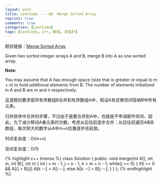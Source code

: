 ```yaml
---
layout: post
title: LeetCode --- 88. Merge Sorted Array
reprint: true
comments: true
categories: [LeetCode]
tags: [LeetCode, C++, 数组, 双指针]
---
```



题目链接：[Merge Sorted Array](https://oj.leetcode.com/problems/merge-sorted-array/ ) 

Given two sorted integer arrays A and B, merge B into A as one sorted array. 

**Note:**

You may assume that A has enough space (size that is greater or equal to m + n) to hold additional elements from B. The number of elements initialized in A and B are m and n respectively. 

这道题的要求是将有序数组B合并到有序数组A中，假设A有足够空间容纳B中所有元素。

归并排序中合并的步骤，不过由于是要合并到A中，也就是不申请额外空间，因此，为了减少移动A重元素的次数，考虑从后往前逐步合并：从后往前遍历A和B数组，每次把大的数字从A中m+n位置逐步往前放。

时间复杂度：O(m+n)

空间复杂度：O(1)

{% highlight c++ linenos %}
class Solution
{
public:
    void merge(int A[], int m, int B[], int n)
    {
        int i = m - 1, j = n - 1, k = m + n - 1;
        while(j >= 0)
        {
            if(i >= 0 && A[i] > B[j])
                A[k --] = A[i --];
            else
                A[k --] = B[j --];
        }
    }
};
{% endhighlight %}
